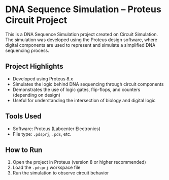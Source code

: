 # DNA Sequence Simulation – Proteus Circuit Project

This is a DNA Sequence Simulation project created on Circuit Simulation. The simulation was developed using the Proteus design software, where digital components are used to represent and simulate a simplified DNA sequencing process.

## Project Highlights
- Developed using Proteus 8.x
- Simulates the logic behind DNA sequencing through circuit components
- Demonstrates the use of logic gates, flip-flops, and counters (depending on design)
- Useful for understanding the intersection of biology and digital logic

## Tools Used
- Software: Proteus (Labcenter Electronics)
- File type: `.pdsprj`, `.pds`, etc.

## How to Run
1. Open the project in Proteus (version 8 or higher recommended)
2. Load the `.pdsprj` workspace file
3. Run the simulation to observe circuit behavior
